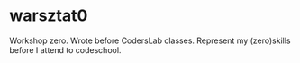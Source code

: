 # warsztat0
Workshop zero. Wrote before CodersLab classes. Represent my (zero)skills before I attend to codeschool. 
